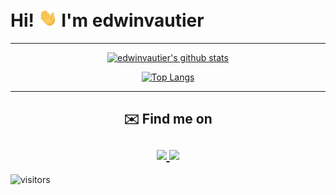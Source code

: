 # Hi! <img src="https://raw.githubusercontent.com/parth-27/parth-27/master/Hi.gif" width="30px"> I'm edwinvautier 
</h1>

<hr>

<div align = "center">
  
[![edwinvautier's github stats](https://github-readme-stats.vercel.app/api?username=edwinvautier&theme=radical&count_private=true&show_icons=true)](https://github.com/anuraghazra/github-readme-stats)

[![Top Langs](https://github-readme-stats.vercel.app/api/top-langs/?username=edwinvautier&layout=compact&theme=radical&hide=javascript,html)](https://github.com/anuraghazra/github-readme-stats)

<hr>

</div>

<h2 align = "center">
  ✉️ Find me on
  
  </br>
  </br>

<a href="https://www.linkedin.com/in/edwinvautier/">
  <img src="https://img.shields.io/badge/LinkedIn-%230077B5.svg?&style=flat-square&logo=linkedin&logoColor=white">
</a>
<a href="https://github.com/edwinvautier">
  <img src="https://img.shields.io/badge/Github-%230A0A0A.svg?&style=flat-square&logo=Github&logoColor=white">  
</a>

</h2>


![visitors](https://visitor-badge.glitch.me/badge?page_id=edwinvautier.edwinvautier)
